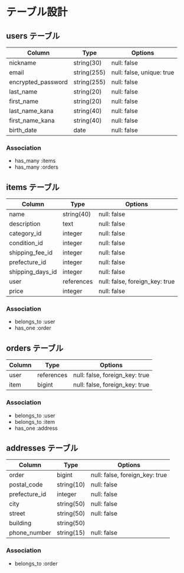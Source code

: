 # テーブル設計
## users テーブル

| Column             | Type        | Options                   |
|----------------    |-------------|---------------------------|
| nickname           | string(30)  | null: false               |
| email              | string(255) | null: false, unique: true |
| encrypted_password | string(255) | null: false               |
| last_name          | string(20)  | null: false               |
| first_name         | string(20)  | null: false               |
| last_name_kana     | string(40)  | null: false               |
| first_name_kana    | string(40)  | null: false               |
| birth_date         | date        | null: false               |

### Association
- has_many :items
- has_many :orders

## items テーブル

| Column       | Type         | Options                        |
|--------------|--------------|--------------------------------|
| name         | string(40)   | null: false                    |
| description  | text         | null: false                    |
| category_id  | integer      | null: false                    |
| condition_id | integer      | null: false                    |
| shipping_fee_id   | integer | null: false                    |
| prefecture_id     | integer | null: false                    | 
| shipping_days_id  | integer | null: false                    |  
| user         | references   | null: false, foreign_key: true |
| price        | integer      | null: false                    |


### Association
- belongs_to :user
- has_one :order

## orders テーブル

| Column  | Type   | Options                        |
|---------|--------|--------------------------------|
| user    | references | null: false, foreign_key: true |
| item    | bigint     | null: false, foreign_key: true |

### Association
- belongs_to :user
- belongs_to :item
- has_one :address

## addresses テーブル

| Column        | Type        | Options                        |
|---------------|-------------|--------------------------------|
| order         | bigint      | null: false, foreign_key: true |
| postal_code   | string(10)  | null: false                    |
| prefecture_id | integer     | null: false                    |
| city          | string(50)  | null: false                    |
| street        | string(50)  | null: false                    |
| building      | string(50)  |                                |
| phone_number  | string(15)  | null: false                    |

### Association
- belongs_to :order
